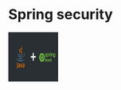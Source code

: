 <h1>Spring security</h1>
<img src="/img/jav.png" alt="spring boot img" width="100vw" height="100vh">